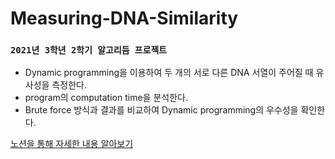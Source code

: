 # Measuring-DNA-Similarity

### `2021년 3학년 2학기 알고리듬 프로젝트`

- Dynamic programming을 이용하여 두 개의 서로 다른 DNA 서열이 주어질 때 유사성을 측정한다.
- program의 computation time을 분석한다.
- Brute force 방식과 결과를 비교하여 Dynamic programming의 우수성을 확인한다.

[노션을 통해 자세한 내용 알아보기](https://granite-appeal-aa4.notion.site/Measuring-DNA-similarity-21b2171dbf5e473780cf8517a6688031)